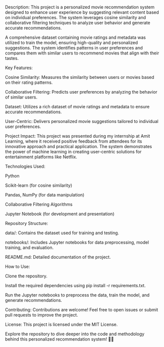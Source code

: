 Description:
This project is a personalized movie recommendation system designed to enhance user experience by suggesting relevant content based on individual preferences. The system leverages cosine similarity and collaborative filtering techniques to analyze user behavior and generate accurate recommendations.

A comprehensive dataset containing movie ratings and metadata was utilized to train the model, ensuring high-quality and personalized suggestions. The system identifies patterns in user preferences and compares them with similar users to recommend movies that align with their tastes.

Key Features:

Cosine Similarity: Measures the similarity between users or movies based on their rating patterns.

Collaborative Filtering: Predicts user preferences by analyzing the behavior of similar users.

Dataset: Utilizes a rich dataset of movie ratings and metadata to ensure accurate recommendations.

User-Centric: Delivers personalized movie suggestions tailored to individual user preferences.

Project Impact:
This project was presented during my internship at Amit Learning, where it received positive feedback from attendees for its innovative approach and practical application. The system demonstrates the power of machine learning in creating user-centric solutions for entertainment platforms like Netflix.

Technologies Used:

Python

Scikit-learn (for cosine similarity)

Pandas, NumPy (for data manipulation)

Collaborative Filtering Algorithms

Jupyter Notebook (for development and presentation)

Repository Structure:

data/: Contains the dataset used for training and testing.

notebooks/: Includes Jupyter notebooks for data preprocessing, model training, and evaluation.


README.md: Detailed documentation of the project.

How to Use:

Clone the repository.

Install the required dependencies using pip install -r requirements.txt.

Run the Jupyter notebooks to preprocess the data, train the model, and generate recommendations.

Contributing:
Contributions are welcome! Feel free to open issues or submit pull requests to improve the project.

License:
This project is licensed under the MIT License.

Explore the repository to dive deeper into the code and methodology behind this personalized recommendation system! 🎥🍿
